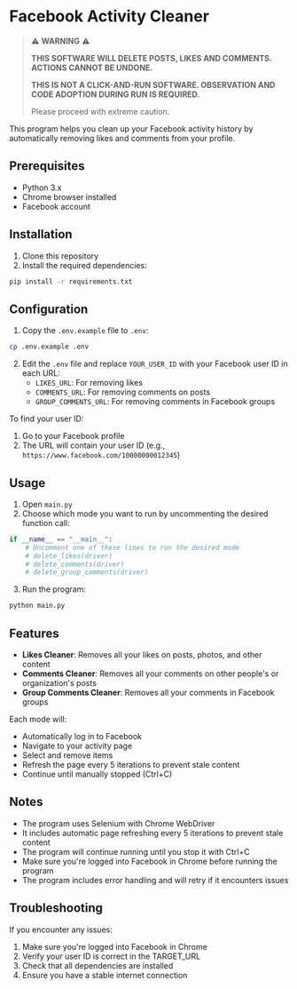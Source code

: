 # Facebook Activity Cleaner

> ⚠️ **WARNING** ⚠️
> 
> **THIS SOFTWARE WILL DELETE POSTS, LIKES AND COMMENTS. ACTIONS CANNOT BE UNDONE.**
> 
> **THIS IS NOT A CLICK-AND-RUN SOFTWARE. OBSERVATION AND CODE ADOPTION DURING RUN IS REQUIRED.**
> 
> Please proceed with extreme caution.

This program helps you clean up your Facebook activity history by automatically removing likes and comments from your profile.

## Prerequisites

- Python 3.x
- Chrome browser installed
- Facebook account

## Installation

1. Clone this repository
2. Install the required dependencies:
```bash
pip install -r requirements.txt
```

## Configuration

1. Copy the `.env.example` file to `.env`:
```bash
cp .env.example .env
```

2. Edit the `.env` file and replace `YOUR_USER_ID` with your Facebook user ID in each URL:
   - `LIKES_URL`: For removing likes
   - `COMMENTS_URL`: For removing comments on posts
   - `GROUP_COMMENTS_URL`: For removing comments in Facebook groups

To find your user ID:
1. Go to your Facebook profile
2. The URL will contain your user ID (e.g., `https://www.facebook.com/10000000012345`)

## Usage

1. Open `main.py`
2. Choose which mode you want to run by uncommenting the desired function call:

```python
if __name__ == "__main__":
    # Uncomment one of these lines to run the desired mode
    # delete_likes(driver)
    # delete_comments(driver)
    # delete_group_comments(driver)
```

3. Run the program:
```bash
python main.py
```

## Features

- **Likes Cleaner**: Removes all your likes on posts, photos, and other content
- **Comments Cleaner**: Removes all your comments on other people's or organization's posts
- **Group Comments Cleaner**: Removes all your comments in Facebook groups

Each mode will:
- Automatically log in to Facebook
- Navigate to your activity page
- Select and remove items
- Refresh the page every 5 iterations to prevent stale content
- Continue until manually stopped (Ctrl+C)

## Notes

- The program uses Selenium with Chrome WebDriver
- It includes automatic page refreshing every 5 iterations to prevent stale content
- The program will continue running until you stop it with Ctrl+C
- Make sure you're logged into Facebook in Chrome before running the program
- The program includes error handling and will retry if it encounters issues

## Troubleshooting

If you encounter any issues:
1. Make sure you're logged into Facebook in Chrome
2. Verify your user ID is correct in the TARGET_URL
3. Check that all dependencies are installed
4. Ensure you have a stable internet connection 